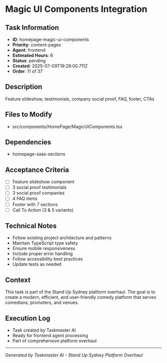 # Magic UI Components Integration

## Task Information
- **ID**: homepage-magic-ui-components
- **Priority**: content-pages
- **Agent**: frontend
- **Estimated Hours**: 6
- **Status**: pending
- **Created**: 2025-07-09T19:28:00.711Z
- **Order**: 11 of 37

## Description
Feature slideshow, testimonials, company social proof, FAQ, footer, CTAs

## Files to Modify
- src/components/HomePage/MagicUIComponents.tsx

## Dependencies
- homepage-saas-sections

## Acceptance Criteria
- [ ] Feature slideshow component
- [ ] 3 social proof testimonials
- [ ] 3 social proof companies
- [ ] 4 FAQ items
- [ ] Footer with 7 sections
- [ ] Call To Action (3 & 5 variants)

## Technical Notes
- Follow existing project architecture and patterns
- Maintain TypeScript type safety
- Ensure mobile responsiveness
- Include proper error handling
- Follow accessibility best practices
- Update tests as needed

## Context
This task is part of the Stand Up Sydney platform overhaul. The goal is to create a modern, efficient, and user-friendly comedy platform that serves comedians, promoters, and venues.

## Execution Log
- Task created by Taskmaster AI
- Ready for frontend agent processing
- Part of comprehensive platform overhaul

---
*Generated by Taskmaster AI - Stand Up Sydney Platform Overhaul*
